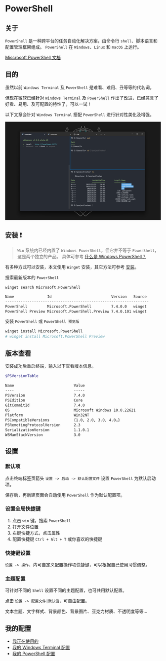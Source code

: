 # PowerShell

## 关于

`PowerShell` 是一种跨平台的任务自动化解决方案，由命令行 `shell`、脚本语言和配置管理框架组成。 `PowerShell` 在 `Windows`、`Linux` 和 `macOS` 上运行。

[Miscrosoft PowerShell 文档](https://learn.microsoft.com/zh-cn/powershell/)

## 目的

虽然以前 `Windows Terminal` 及 `PowerShell` 是难看、难用、丑等等的代名词。

但现在微软已经针对 `Windows Terminal` 及 `PowerShell` 作出了改进，已经兼具了好看、易用、及可配置的特性了，可以一试！

以下文章会针对 `Windows Terminal` 搭配 `PowerShell` 进行针对性美化及增强。

![](./images/power-shell/Snipaste_2023-12-23_17-50-27.png)

## 安装 ❗️

> `Win` 系统内已经内置了 `Windows PowerShell`，但它并不等于 `PowerShell`，这是两个独立的产品。
> 具体可参考 [什么是 Windows PowerShell？](https://learn.microsoft.com/zh-cn/powershell/scripting/windows-powershell/overview?view=powershell-7.4)

有多种方式可以安装，本文使用 `Winget` 安装，其它方法可参考 [安装](https://learn.microsoft.com/zh-cn/powershell/scripting/install/installing-powershell?view=powershell-7.4)。

搜索最新版本的 `PowerShell`

```bash
winget search Microsoft.PowerShell
```

```Output
Name               Id                           Version   Source
-----------------------------------------------------------------
PowerShell         Microsoft.PowerShell         7.4.0.0   winget
PowerShell Preview Microsoft.PowerShell.Preview 7.4.0.101 winget
```

安装 `PowerShell` 或 `PowerShell 预览版`

```bash
winget install Microsoft.PowerShell
# winget install Microsoft.PowerShell Preview
```

## 版本查看

安装成功后重启终端，输入以下查看版本信息。

```bash
$PSVersionTable
```

```Output {3}
Name                           Value
----                           -----
PSVersion                      7.4.0
PSEdition                      Core
GitCommitId                    7.4.0
OS                             Microsoft Windows 10.0.22621
Platform                       Win32NT
PSCompatibleVersions           {1.0, 2.0, 3.0, 4.0…}
PSRemotingProtocolVersion      2.3
SerializationVersion           1.1.0.1
WSManStackVersion              3.0
```

## 设置

### 默认项

点击终端标签页箭头 `设置 -> 启动 -> 默认配置文件` 设置 `PowerShell` 为默认启动项。

保存后，再新建页面会自动使用 `PowerShell` 作为默认配置项。

### 设置全局快捷键

1. 点击 `win` 键，搜索 `PowerShell`
2. 打开文件位置
3. 右键快捷方式，点击属性
4. 配置快捷键 `Ctrl + Alt + T` 或你喜欢的快捷键

### 快捷键设置

`设置 -> 操作`，内可自定义配置操作项快捷键，可以根据自己使用习惯调整。

### 主题配置

可针对不同的 `Shell` 设置不同的主题配置，也可共用默认配置。

点击 `设置 -> 配置文件|默认值`，可自由配置。

文本主题、文字样式、背景颜色、背景图片、亚克力材质、不透明度等等...

## 我的配置

- [我正在使用的](https://github.com/Ares-Chang/use)
- [我的 Windows Terminal 配置](https://github.com/Ares-Chang/.config/blob/master/WindowsTerminal/settings.json)
- [我的 PowerShell 配置](https://github.com/Ares-Chang/.config/blob/master/Microsoft.PowerShell_profile.ps1)

